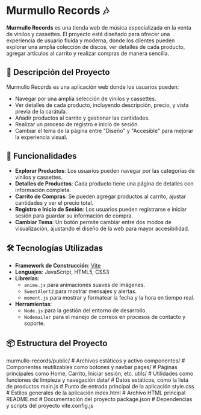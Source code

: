 # Murmullo Records 🎶

**Murmullo Records** es una tienda web de música especializada en la venta de vinilos y cassettes. El proyecto está diseñado para ofrecer una experiencia de usuario fluida y moderna, donde los clientes pueden explorar una amplia colección de discos, ver detalles de cada producto, agregar artículos al carrito y realizar compras de manera sencilla.

## 📖 Descripción del Proyecto

Murmullo Records es una aplicación web donde los usuarios pueden:
- Navegar por una amplia selección de vinilos y cassettes.
- Ver detalles de cada producto, incluyendo descripción, precio, y vista previa de la carátula.
- Añadir productos al carrito y gestionar las cantidades.
- Realizar un proceso de registro e inicio de sesión.
- Cambiar el tema de la página entre "Diseño" y "Accesible" para mejorar la experiencia visual.

## 🚀 Funcionalidades

- **Explorar Productos**: Los usuarios pueden navegar por las categorías de vinilos y cassettes.
- **Detalles de Productos**: Cada producto tiene una página de detalles con información completa.
- **Carrito de Compras**: Se pueden agregar productos al carrito, ajustar cantidades y ver el precio total.
- **Registro e Inicio de Sesión**: Los usuarios pueden registrarse e iniciar sesión para guardar su información de compra.
- **Cambiar Tema**: Un botón permite cambiar entre dos modos de visualización, ajustando el diseño de la web para mayor accesibilidad.

## 🛠️ Tecnologías Utilizadas

- **Framework de Construcción**: [Vite](https://vitejs.dev/)
- **Lenguajes**: JavaScript, HTML5, CSS3
- **Librerías**:
  - `anime.js` para animaciones suaves de imágenes.
  - `SweetAlert2` para mostrar mensajes y alertas.
  - `moment.js` para mostrar y formatear la fecha y la hora en tiempo real.
- **Herramientas**:
  - `Node.js` para la gestión del entorno de desarrollo.
  - `Nodemailer` para el manejo de correos en procesos de contacto y soporte.

## 📦 Estructura del Proyecto
murmullo-records/public/ # Archivos estáticos y activo 
componentes/ # Componentes reutilizables como botones y navbar
pages/ # Páginas principales como Home, Carrito, Iniciar sesión, etc.
utils/ # Utilidades como funciones de limpieza y navegación
data/ # Datos estáticos, como la lista de productos
main.js # Punto de entrada principal de la aplicación
style.css # Estilos generales de la aplicación
index.html # Archivo HTML principal
README.md # Documentación del proyecto
package.json # Dependencias y scripts del proyecto
vite.config.js